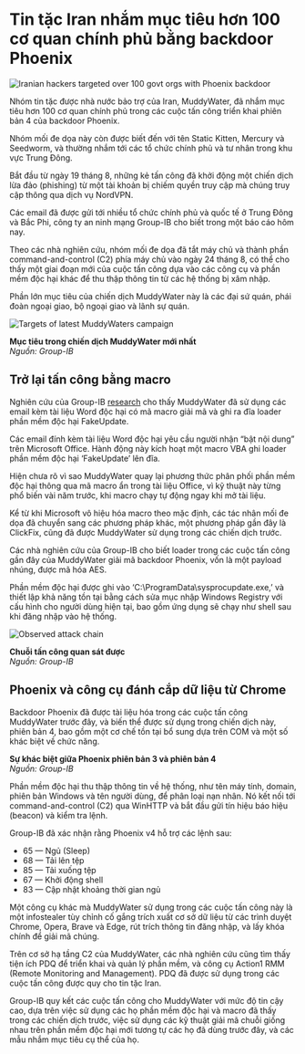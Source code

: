 # Tin tặc Iran nhắm mục tiêu hơn 100 cơ quan chính phủ bằng backdoor Phoenix

![Iranian hackers targeted over 100 govt orgs with Phoenix backdoor](https://www.bleepstatic.com/content/hl-images/2025/06/23/Iranian_hacker.jpg)

Nhóm tin tặc được nhà nước bảo trợ của Iran, MuddyWater, đã nhắm mục tiêu hơn 100 cơ quan chính phủ trong các cuộc tấn công triển khai phiên bản 4 của backdoor Phoenix.

Nhóm mối đe dọa này còn được biết đến với tên Static Kitten, Mercury và Seedworm, và thường nhắm tới các tổ chức chính phủ và tư nhân trong khu vực Trung Đông.

Bắt đầu từ ngày 19 tháng 8, những kẻ tấn công đã khởi động một chiến dịch lừa đảo (phishing) từ một tài khoản bị chiếm quyền truy cập mà chúng truy cập thông qua dịch vụ NordVPN.

Các email đã được gửi tới nhiều tổ chức chính phủ và quốc tế ở Trung Đông và Bắc Phi, công ty an ninh mạng Group-IB cho biết trong một báo cáo hôm nay.

Theo các nhà nghiên cứu, nhóm mối đe dọa đã tắt máy chủ và thành phần command-and-control (C2) phía máy chủ vào ngày 24 tháng 8, có thể cho thấy một giai đoạn mới của cuộc tấn công dựa vào các công cụ và phần mềm độc hại khác để thu thập thông tin từ các hệ thống bị xâm nhập.

Phần lớn mục tiêu của chiến dịch MuddyWater này là các đại sứ quán, phái đoàn ngoại giao, bộ ngoại giao và lãnh sự quán.

![Targets of latest MuddyWaters campaign](https://www.bleepstatic.com/images/news/u/1220909/2025/October/targets.jpg)

**Mục tiêu trong chiến dịch MuddyWater mới nhất**  
_Nguồn: Group-IB_

## Trở lại tấn công bằng macro

Nghiên cứu của Group-IB [research](https://www.group-ib.com/blog/muddywater-espionage/) cho thấy MuddyWater đã sử dụng các email kèm tài liệu Word độc hại có mã macro giải mã và ghi ra đĩa loader phần mềm độc hại FakeUpdate.

Các email đính kèm tài liệu Word độc hại yêu cầu người nhận “bật nội dung” trên Microsoft Office. Hành động này kích hoạt một macro VBA ghi loader phần mềm độc hại ‘FakeUpdate’ lên đĩa.

Hiện chưa rõ vì sao MuddyWater quay lại phương thức phân phối phần mềm độc hại thông qua mã macro ẩn trong tài liệu Office, vì kỹ thuật này từng phổ biến vài năm trước, khi macro chạy tự động ngay khi mở tài liệu.

Kể từ khi Microsoft vô hiệu hóa macro theo mặc định, các tác nhân mối đe dọa đã chuyển sang các phương pháp khác, một phương pháp gần đây là ClickFix, cũng đã được MuddyWater sử dụng trong các chiến dịch trước.

Các nhà nghiên cứu của Group-IB cho biết loader trong các cuộc tấn công gần đây của MuddyWater giải mã backdoor Phoenix, vốn là một payload nhúng, được mã hóa AES.

Phần mềm độc hại được ghi vào ‘C:\\ProgramData\\sysprocupdate.exe,’ và thiết lập khả năng tồn tại bằng cách sửa mục nhập Windows Registry với cấu hình cho người dùng hiện tại, bao gồm ứng dụng sẽ chạy như shell sau khi đăng nhập vào hệ thống.

![Observed attack chain](https://www.bleepstatic.com/images/news/u/1220909/2025/October/attack-chain.jpg)

**Chuỗi tấn công quan sát được**  
_Nguồn: Group-IB_

## Phoenix và công cụ đánh cắp dữ liệu từ Chrome

Backdoor Phoenix đã được tài liệu hóa trong các cuộc tấn công MuddyWater trước đây, và biến thể được sử dụng trong chiến dịch này, phiên bản 4, bao gồm một cơ chế tồn tại bổ sung dựa trên COM và một số khác biệt về chức năng.

**Sự khác biệt giữa Phoenix phiên bản 3 và phiên bản 4**  
_Nguồn: Group-IB_

Phần mềm độc hại thu thập thông tin về hệ thống, như tên máy tính, domain, phiên bản Windows và tên người dùng, để phân loại nạn nhân. Nó kết nối tới command-and-control (C2) qua WinHTTP và bắt đầu gửi tín hiệu báo hiệu (beacon) và kiểm tra lệnh.

Group-IB đã xác nhận rằng Phoenix v4 hỗ trợ các lệnh sau:

* 65 — Ngủ (Sleep)
* 68 — Tải lên tệp
* 85 — Tải xuống tệp
* 67 — Khởi động shell
* 83 — Cập nhật khoảng thời gian ngủ

Một công cụ khác mà MuddyWater sử dụng trong các cuộc tấn công này là một infostealer tùy chỉnh cố gắng trích xuất cơ sở dữ liệu từ các trình duyệt Chrome, Opera, Brave và Edge, rút trích thông tin đăng nhập, và lấy khóa chính để giải mã chúng.

Trên cơ sở hạ tầng C2 của MuddyWater, các nhà nghiên cứu cũng tìm thấy tiện ích PDQ để triển khai và quản lý phần mềm, và công cụ Action1 RMM (Remote Monitoring and Management). PDQ đã được sử dụng trong các cuộc tấn công được quy cho tin tặc Iran.

Group-IB quy kết các cuộc tấn công cho MuddyWater với mức độ tin cậy cao, dựa trên việc sử dụng các họ phần mềm độc hại và macro đã thấy trong các chiến dịch trước, việc sử dụng các kỹ thuật giải mã chuỗi giống nhau trên phần mềm độc hại mới tương tự các họ đã dùng trước đây, và các mẫu nhắm mục tiêu cụ thể của họ.